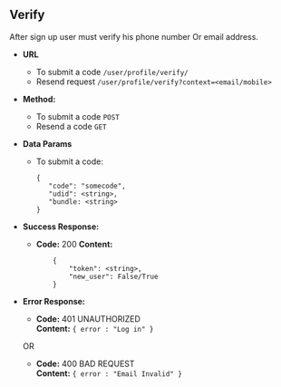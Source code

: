 **Verify**
----
 After sign up user must verify his phone number Or email address.
    
* **URL**

  * To submit a code `/user/profile/verify/`
  * Resend request `/user/profile/verify?context=<email/mobile>`

* **Method:**
  
  * To submit a code `POST`
  * Resend a code `GET`
  
* **Data Params**

   * To submit a code: </br>
        
         {
            "code": "somecode",
            "udid": <string>,
            "bundle: <string>
         }
         
* **Success Response:**
  
  * **Code:** 200
    **Content:**
      
            {
                "token": <string>, 
                "new_user": False/True
            }
 
* **Error Response:**


  * **Code:** 401 UNAUTHORIZED <br />
    **Content:** `{ error : "Log in" }`

  OR

  * **Code:** 400 BAD REQUEST <br />
    **Content:** `{ error : "Email Invalid" }`
